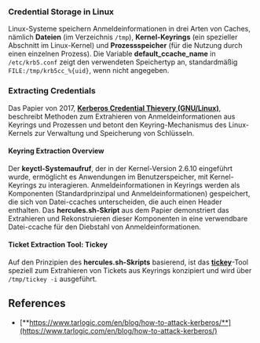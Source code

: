 ### Credential Storage in Linux
Linux-Systeme speichern Anmeldeinformationen in drei Arten von Caches, nämlich **Dateien** (im Verzeichnis `/tmp`), **Kernel-Keyrings** (ein spezieller Abschnitt im Linux-Kernel) und **Prozessspeicher** (für die Nutzung durch einen einzelnen Prozess). Die Variable **default\_ccache\_name** in `/etc/krb5.conf` zeigt den verwendeten Speichertyp an, standardmäßig `FILE:/tmp/krb5cc_%{uid}`, wenn nicht angegeben.

### Extracting Credentials
Das Papier von 2017, [**Kerberos Credential Thievery (GNU/Linux)**](https://www.delaat.net/rp/2016-2017/p97/report.pdf), beschreibt Methoden zum Extrahieren von Anmeldeinformationen aus Keyrings und Prozessen und betont den Keyring-Mechanismus des Linux-Kernels zur Verwaltung und Speicherung von Schlüsseln.

#### Keyring Extraction Overview
Der **keyctl-Systemaufruf**, der in der Kernel-Version 2.6.10 eingeführt wurde, ermöglicht es Anwendungen im Benutzerspeicher, mit Kernel-Keyrings zu interagieren. Anmeldeinformationen in Keyrings werden als Komponenten (Standardprinzipal und Anmeldeinformationen) gespeichert, die sich von Datei-ccaches unterscheiden, die auch einen Header enthalten. Das **hercules.sh-Skript** aus dem Papier demonstriert das Extrahieren und Rekonstruieren dieser Komponenten in eine verwendbare Datei-ccache für den Diebstahl von Anmeldeinformationen.

#### Ticket Extraction Tool: Tickey
Auf den Prinzipien des **hercules.sh-Skripts** basierend, ist das [**tickey**](https://github.com/TarlogicSecurity/tickey)-Tool speziell zum Extrahieren von Tickets aus Keyrings konzipiert und wird über `/tmp/tickey -i` ausgeführt.

## References
* [**https://www.tarlogic.com/en/blog/how-to-attack-kerberos/**](https://www.tarlogic.com/en/blog/how-to-attack-kerberos/)
